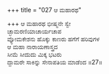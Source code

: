 +++
title = "027 ಆ ಮಹಾರಥ"

+++
ಆ ಮಹಾರಥ ಭೀಷ್ಮನೇ ಸ್ವೇ  
ಚ್ಛಾಮರಣಿಯಾಚಾರ್ಯಚಾಪ  
ವ್ಯೋಮಕೇಶನು ಹೊಕ್ಕು ಕಾಣರು ಹಗೆಗೆ ಹರಿವುಗಳ  
ಆ ಮಹಾ ನಾರಾಯಣಾಸ್ತ್ರದ  
ಸೀಮೆ ಸೀದುದು ಮಿಕ್ಕ ಭಟರು  
ದ್ದಾಮರೇ ಸಾಕಿನ್ನು ಸೇನಾಪತಿಯ ಮಾಡೆಂದ      ॥27॥